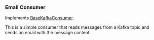 ### Email Consumer

Implements [BaseKafkaConsumer](https://pypi.org/project/base-consumer/).

This is a simple consumer that reads messages from a Kafka topic and sends an email with the message content.

